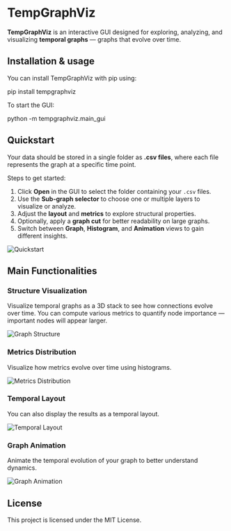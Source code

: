 # TempGraphViz

**TempGraphViz** is an interactive GUI designed for exploring, analyzing, and visualizing **temporal graphs** — graphs that evolve over time.

## Installation & usage

You can install TempGraphViz with pip using:

pip install tempgraphviz

To start the GUI:

python -m tempgraphviz.main_gui

## Quickstart

Your data should be stored in a single folder as **.csv files**, where each file represents the graph at a specific time point.

Steps to get started:

1. Click **Open** in the GUI to select the folder containing your `.csv` files.
2. Use the **Sub-graph selector** to choose one or multiple layers to visualize or analyze.
3. Adjust the **layout** and **metrics** to explore structural properties.
4. Optionally, apply a **graph cut** for better readability on large graphs.
5. Switch between **Graph**, **Histogram**, and **Animation** views to gain different insights.

![Quickstart](tempnetviz/images/quickstart_numbered.png)

## Main Functionalities

### Structure Visualization

Visualize temporal graphs as a 3D stack to see how connections evolve over time. You can compute various metrics to quantify node importance — important nodes will appear larger.

![Graph Structure](tempnetviz/images/3D_view.png)

### Metrics Distribution

Visualize how metrics evolve over time using histograms.

![Metrics Distribution](tempnetviz/images/histo_view.png)

### Temporal Layout

You can also display the results as a temporal layout.

![Temporal Layout](tempnetviz/images/temporal_layout.png)


### Graph Animation

Animate the temporal evolution of your graph to better understand dynamics.

![Graph Animation](images/graph_animation.gif)

## License

This project is licensed under the MIT License.
